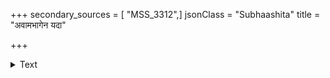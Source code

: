 +++
secondary_sources = [ "MSS_3312",]
jsonClass = "Subhaashita"
title = "अवामभागेन यदा"

+++

<details><summary>Text</summary>

अवामभागेन यदा वलित्वा श्वा पृष्ठकण्डूतिमपाकरोति।  
तदह्नि तत्रैव कृतान्तगेहे रोगाभिभूतो नियतं प्रयाति॥
</details>
